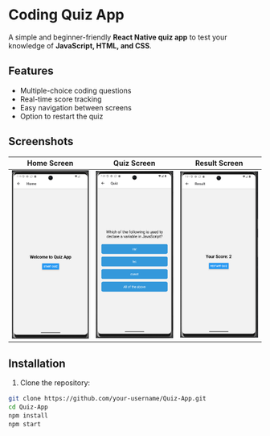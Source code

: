 # Coding Quiz App

A simple and beginner-friendly **React Native quiz app** to test your knowledge of **JavaScript, HTML, and CSS**.

## Features
- Multiple-choice coding questions  
- Real-time score tracking  
- Easy navigation between screens  
- Option to restart the quiz

## Screenshots

| Home Screen | Quiz Screen | Result Screen |
|------------|-------------|----------------|
| ![Home](assets/home.png) | ![Quiz](assets/quiz.png) | ![Result](assets/result.png) |

## Installation

1. Clone the repository:
```bash
git clone https://github.com/your-username/Quiz-App.git
cd Quiz-App
npm install
npm start
